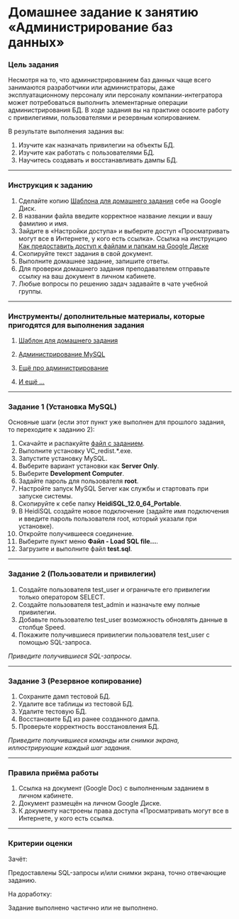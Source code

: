 # Домашнее задание к занятию «Администрирование баз данных»

### Цель задания

Несмотря на то, что администрированием баз данных чаще всего занимаются разработчики или администраторы, даже эксплуатационному персоналу или персоналу компании-интегратора может потребоваться выполнить элементарные операции администрирования БД. В ходе задания вы на практике освоите работу с привилегиями, пользователями и резервным копированием.

В результате выполнения задания вы:

1. Изучите как назначать привилегии на объекты БД.
2. Изучите как работать с пользователями БД.
3. Научитесь создавать и восстанавливать дампы БД.

------

### Инструкция к заданию

1. Сделайте копию [Шаблона для домашнего задания](https://docs.google.com/document/d/1WNv9DqxbSRqFuGkCiK2SalGarTJri51C/edit?usp=sharing&ouid=102992478501855957559&rtpof=true&sd=true) себе на Google Диск.
2. В названии файла введите корректное название лекции и вашу фамилию и имя.
3. Зайдите в «Настройки доступа» и выберите доступ «Просматривать могут все в Интернете, у кого есть ссылка». Ссылка на инструкцию [Как предоставить доступ к файлам и папкам на Google Диске](https://support.google.com/docs/answer/2494822?hl=ru&co=GENIE.Platform%3DDesktop)
4. Скопируйте текст задания в свой документ.
5. Выполните домашнее задание, запишите ответы.
6. Для проверки домашнего задания преподавателем отправьте ссылку на ваш документ в личном кабинете.
7. Любые вопросы по решению задач задавайте в чате учебной группы.

------

### Инструменты/ дополнительные материалы, которые пригодятся для выполнения задания

1. [Шаблон для домашнего задания](https://docs.google.com/document/d/1WNv9DqxbSRqFuGkCiK2SalGarTJri51C/edit?usp=sharing&ouid=102992478501855957559&rtpof=true&sd=true)

2. [Администрирование MySQL](https://phpclub.ru/mysql/doc/mysql-database-administration.html)

3. [Ещё про администрирование](http://www.mysql.ru/docs/instadm.html)

4. [И ещё ...](https://interface31.ru/tech_it/2016/02/osnovy-administrirovaniya-mysql-pri-pomoschi-komandnoy-stroki.html)

   

------

### Задание 1 (Установка MySQL)

Основные шаги (если этот пункт уже выполнен для прошлого задания, то переходите к заданию 2):

1. Скачайте и распакуйте [файл с заданием](https://drive.google.com/file/d/1ajDPlvfggoEhxMHSVy7ClnMoDL7Od87_/view?usp=sharing).
2. Выполните установку VC_redist.*.exe.
3. Запустите установку MySQL.
4. Выберите вариант установки как **Server Only**.
5. Выберите **Development Computer**.
6. Задайте пароль для пользователя **root**.
7. Настройте запуск MySQL Server как службы и стартовать при запуске системы.
8. Скопируйте к себе папку **HeidiSQL_12.0_64_Portable**.
9. В HeidiSQL создайте новое подключение (задайте имя подключения и введите пароль пользователя root, который указали при установке).
10. Откройте получившееся соединение.
11. Выберите пункт меню **Файл - Load SQL file...**.
12. Загрузите и выполните файл **test.sql**.

------

### Задание 2 (Пользователи и привилегии)

1. Создайте пользователя test_user и ограничьте его привилегии только оператором SELECT.
2. Создайте пользователя test_admin и назначьте ему полные привилегии.
3. Добавьте пользователю test_user возможность обновлять данные в столбце Speed.
4. Покажите получившиеся привилегии пользователя test_user с помощью SQL-запроса.

*Приведите получившиеся SQL-запросы*.

------

### Задание 3 (Резервное копирование)

1. Сохраните дамп тестовой БД.
2. Удалите все таблицы из тестовой БД.
3. Удалите тестовую БД.
4. Восстановите БД из ранее созданного дампа.
5. Проверьте корректность восстановления БД.

*Приведите получившиеся команды или снимки экрана, иллюстрирующие каждый шаг задания*.

-----

### Правила приёма работы

1. Ссылка на документ (Google Doc) с выполненным заданием в личном кабинете.
2. Документ размещён на личном Google Диске.
3. К документу настроены права доступа «Просматривать могут все в Интернете, у кого есть ссылка.

------

### Критерии оценки

Зачёт:

Предоставлены SQL-запросы и/или снимки экрана, точно отвечающие заданию.

На доработку:

Задание выполнено частично или не выполнено.
